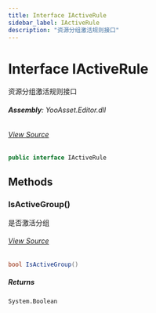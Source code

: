 ```yaml
---
title: Interface IActiveRule
sidebar_label: IActiveRule
description: "资源分组激活规则接口"
---
```

# Interface IActiveRule
资源分组激活规则接口

###### **Assembly**: YooAsset.Editor.dll
###### [View Source](https://github.com/tuyoogame/YooAsset/blob/main/Assets/YooAsset/Editor/AssetBundleCollector/IActiveRule.cs#L7)
```csharp title="Declaration"
public interface IActiveRule
```
## Methods
### IsActiveGroup()
是否激活分组
###### [View Source](https://github.com/tuyoogame/YooAsset/blob/main/Assets/YooAsset/Editor/AssetBundleCollector/IActiveRule.cs#L12)
```csharp title="Declaration"
bool IsActiveGroup()
```

##### Returns

`System.Boolean`
